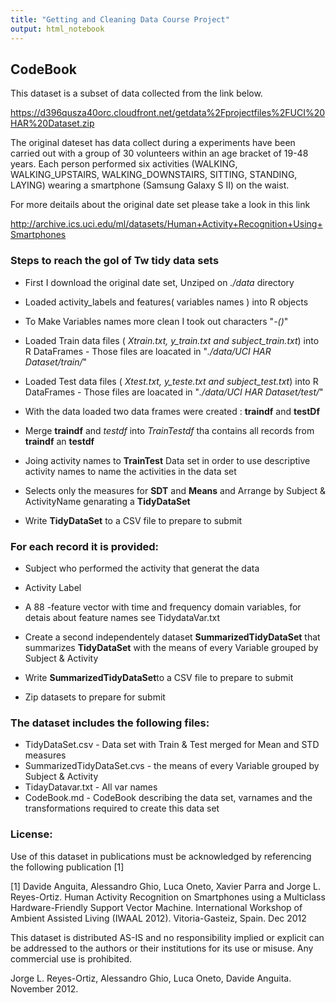 ```yaml
---
title: "Getting and Cleaning Data Course Project"
output: html_notebook
---
```

 
## CodeBook

This dataset is a subset of data collected from the link below.

https://d396qusza40orc.cloudfront.net/getdata%2Fprojectfiles%2FUCI%20HAR%20Dataset.zip

The original dateset has data collect during a experiments have been carried out with a group of 30 volunteers within an age bracket of 19-48 years. Each person performed six activities (WALKING, WALKING_UPSTAIRS, WALKING_DOWNSTAIRS, SITTING, STANDING, LAYING) wearing a smartphone (Samsung Galaxy S II) on the waist.

For more deitails about the original date set please take a look in this link

http://archive.ics.uci.edu/ml/datasets/Human+Activity+Recognition+Using+Smartphones

### Steps to reach the gol of Tw tidy data sets

* First I download the original date set, Unziped on _*./data*_ directory

* Loaded activity_labels and features( variables names ) into R objects

* To Make Variables names more clean I took out characters "_*-()*_" 

* Loaded Train data files ( _*Xtrain.txt, y_train.txt and subject_train.txt*_) into R DataFrames - Those files are loacated in "_*./data/UCI HAR Dataset/train/*_"

* Loaded Test data files ( _*Xtest.txt, y_teste.txt and subject_test.txt*_) into R DataFrames - Those files are loacated in "_*./data/UCI HAR Dataset/test/*_"

* With the data loaded two data frames were created : **traindf** and **testDf**

* Merge **traindf** and *testdf* into *TrainTestdf* tha contains all records from **traindf** an **testdf**

* Joing activity names to **TrainTest** Data set in order to use descriptive activity names to name the activities in the data set

* Selects only the measures for **SDT** and **Means** and  Arrange by Subject & ActivityName genarating a **TidyDataSet**

* Write **TidyDataSet** to a CSV file to prepare to submit

### For each record it is provided:


- Subject who performed the activity that generat the data 

- Activity Label 

- A 88 -feature vector with time and frequency domain variables, for detais about feature names see TidydataVar.txt

* Create a second independentely dataset **SummarizedTidyDataSet** that summarizes **TidyDataSet** with the means of every Variable grouped by   Subject & Activity 

* Write **SummarizedTidyDataSet**to a CSV file to prepare to submit

* Zip datasets to prepare for submit

### The dataset includes the following files:

- TidyDataSet.csv - Data set with Train & Test merged for Mean and STD measures
- SummarizedTidyDataSet.cvs - the means of every Variable grouped by Subject & Activity 
- TidayDatavar.txt - All var names
- CodeBook.md  - CodeBook describing the data set, varnames and the transformations 
                required to create this data set

### License:

Use of this dataset in publications must be acknowledged by referencing the following publication [1] 

[1] Davide Anguita, Alessandro Ghio, Luca Oneto, Xavier Parra and Jorge L. Reyes-Ortiz. Human Activity Recognition on Smartphones using a Multiclass Hardware-Friendly Support Vector Machine. International Workshop of Ambient Assisted Living (IWAAL 2012). Vitoria-Gasteiz, Spain. Dec 2012

This dataset is distributed AS-IS and no responsibility implied or explicit can be addressed to the authors or their institutions for its use or misuse. Any commercial use is prohibited.

Jorge L. Reyes-Ortiz, Alessandro Ghio, Luca Oneto, Davide Anguita. November 2012.



